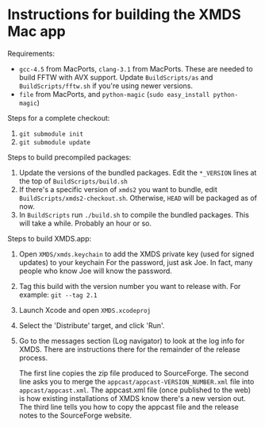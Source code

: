 # Instructions for building the XMDS Mac app

Requirements: 

* `gcc-4.5` from MacPorts, `clang-3.1` from MacPorts. These are needed to build FFTW with AVX support. Update `BuildScripts/as` and `BuildScripts/fftw.sh` if you're using newer versions.
* `file` from MacPorts, and `python-magic` (`sudo easy_install python-magic`) 

Steps for a complete checkout:

1.  `git submodule init`
2.  `git submodule update`

Steps to build precompiled packages:

1.  Update the versions of the bundled packages.
	Edit the `*_VERSION` lines at the top of `BuildScripts/build.sh`
2.  If there's a specific version of `xmds2` you want to bundle, edit `BuildScripts/xmds2-checkout.sh`. Otherwise, `HEAD` will be packaged as of now.
3.  In `BuildScripts` run `./build.sh` to compile the bundled packages.  This will take a while. Probably an hour or so.

Steps to build XMDS.app:

1.  Open `XMDS/xmds.keychain` to add the XMDS private key (used for signed updates) to your keychain
	For the password, just ask Joe. In fact, many people who know Joe will know the password.
2.  Tag this build with the version number you want to release with. For example: `git --tag 2.1`
3.  Launch Xcode and open `XMDS.xcodeproj`
4.  Select the 'Distribute' target, and click 'Run'.
5.  Go to the messages section (Log navigator) to look at the log info for XMDS. There are instructions there for the remainder of the release process.  

	The first line copies the zip file produced to SourceForge.
	The second line asks you to merge the `appcast/appcast-VERSION_NUMBER.xml` file into `appcast/appcast.xml`. The appcast.xml file (once published to the web) is how existing installations of XMDS know there's a new version out.
	The third line tells you how to copy the appcast file and the release notes to the SourceForge website.
